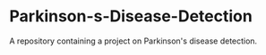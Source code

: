 # Parkinson-s-Disease-Detection
A repository containing a project on Parkinson's disease detection.
